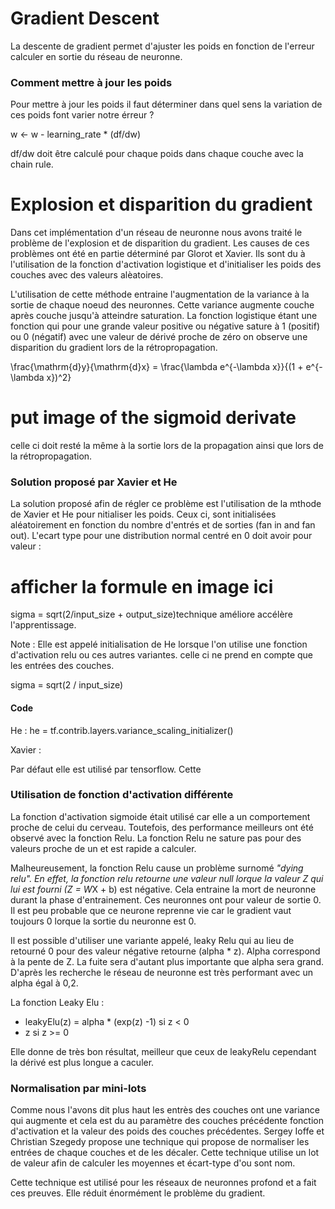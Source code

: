 # Gradient Descent 

La descente de gradient permet d'ajuster les poids en fonction de l'erreur calculer en sortie du réseau de neuronne. 

### Comment mettre à jour les poids

Pour mettre à jour les poids il faut déterminer dans quel sens la variation de ces poids font varier notre érreur ? 

w <- w - learning_rate * (df/dw)  

df/dw doit être calculé pour chaque poids dans chaque couche avec la chain rule.

# Explosion et disparition du gradient

Dans cet implémentation d'un réseau de neuronne nous avons traité le problème de l'explosion et de disparition du gradient.
Les causes de ces problèmes ont été en partie déterminé par Glorot et Xavier. Ils sont du à l'utilisation de la fonction
d'activation logistique et  d'initialiser les poids des couches avec des valeurs alèatoires.


L'utilisation de cette méthode entraine l'augmentation de la variance à la sortie de chaque noeud des neuronnes. Cette 
variance augmente couche après couche jusqu'à atteindre saturation. La fonction logistique étant une fonction qui pour une
grande valeur positive ou négative sature à 1 (positif) ou 0 (négatif) avec une valeur de dérivé proche de zéro on observe une disparition du gradient lors de la rétropropagation. 

\frac{\mathrm{d}y}{\mathrm{d}x} = \frac{\lambda e^{-\lambda x}}{(1 + e^{-\lambda x})^2}
# put image of the sigmoid derivate

celle ci doit resté la même à la sortie lors de la propagation ainsi que lors de la rétropropagation.

### Solution proposé par Xavier et He

La solution proposé afin de régler ce problème est l'utilisation de la mthode de Xavier et He pour nitialiser les poids. Ceux ci, sont initialisées aléatoirement en fonction du nombre d'entrés et de sorties (fan in and fan out). L'ecart type pour une distribution normal centré en 0  doit avoir pour valeur :

# afficher la formule en image ici 
sigma = sqrt(2/input_size + output_size)technique améliore accélère l'apprentissage.

Note : Elle est appelé initialisation de He lorsque l'on utilise une fonction d'activation relu ou ces autres variantes. celle ci ne prend en compte que les entrées des couches. 

sigma = sqrt(2 / input_size)

#### Code 

He :
he = tf.contrib.layers.variance_scaling_initializer()

Xavier : 

Par défaut elle est utilisé par tensorflow.
Cette 

### Utilisation de fonction d'activation différente


La fonction d'activation sigmoide était utilisé car elle a un comportement proche de celui du cerveau. Toutefois, des performance meilleurs ont été observé avec la fonction Relu. La fonction Relu ne sature pas pour des valeurs proche de un et est rapide a calculer. 

Malheureusement, la fonction Relu cause un problème surnomé *"dying relu". En effet, la fonction relu retourne une valeur null lorque la valeur Z qui lui est fourni (Z = W*X + b) est négative. Cela entraine la mort de neuronne durant la phase d'entrainement. Ces neuronnes ont pour valeur de sortie 0. Il est peu probable que ce neurone reprenne vie car le gradient vaut toujours 0 lorque la sortie du neuronne est 0.

Il est possible d'utiliser une variante appelé, leaky Relu qui au lieu de retourné 0 pour des valeur négative retourne 
(alpha * z). Alpha correspond à la pente de Z. La fuite sera d'autant plus importante que alpha sera grand. D'après les recherche le réseau de neuronne est très performant avec un alpha égal à 0,2.


La fonction Leaky Elu : 

- leakyElu(z) = alpha * (exp(z) -1) si z < 0
- z                             si z >= 0

Elle donne de très bon résultat, meilleur que ceux de leakyRelu cependant la dérivé est plus longue a caculer. 

### Normalisation par mini-lots

Comme nous l'avons dit plus haut les entrès des couches ont une variance qui augmente et cela est du au paramètre des couches précédente fonction d'activation et la valeur des poids des couches précédentes. Sergey Ioffe et Christian Szegedy propose une technique qui propose de normaliser les entrées de chaque couches et de les décaler. Cette technique utilise un lot de valeur afin de calculer les moyennes et écart-type d'ou sont nom.

Cette technique est utilisé pour les réseaux de neuronnes profond et a fait ces preuves. Elle réduit énormément le problème du gradient. 
